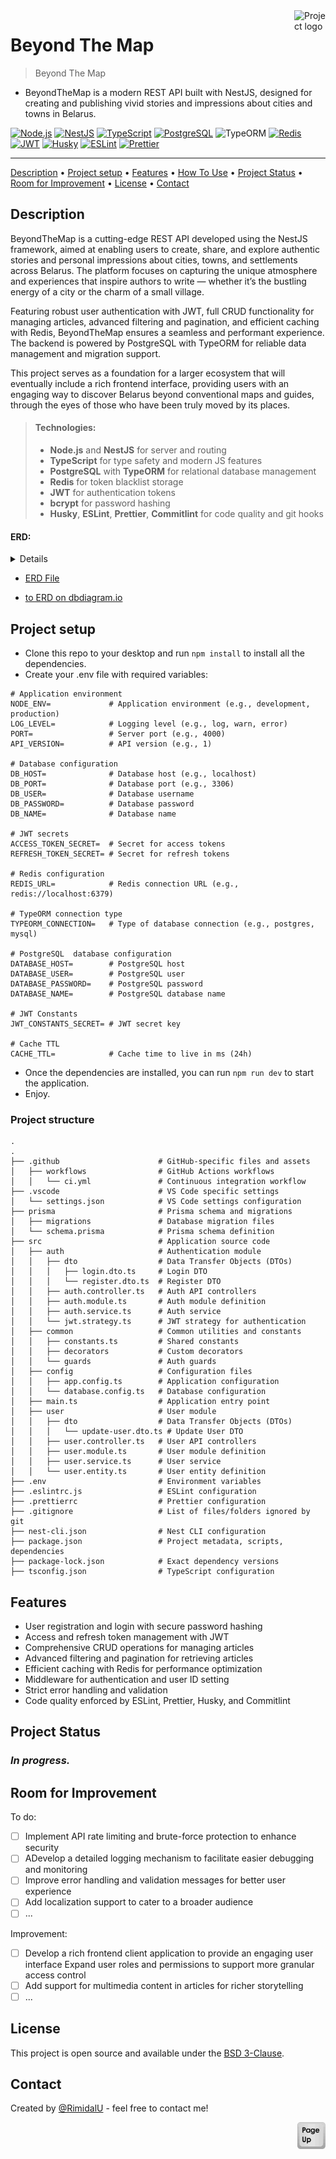 <img src="./assets/logo.png" id="start" align="right" alt="Project logo" width="50" >

# Beyond The Map

> Beyond The Map

 - BeyondTheMap is a modern REST API built with NestJS, designed for creating and publishing vivid stories and impressions about cities and towns in Belarus.

[![Node.js](https://img.shields.io/badge/Node.js-339933.svg?style=for-the-badge&logo=nodedotjs&logoColor=white)](https://nodejs.org/)
[![NestJS](https://img.shields.io/badge/NestJS-E0234E?style=for-the-badge&logo=nestjs&logoColor=white)](https://nestjs.com/)
[![TypeScript](https://img.shields.io/badge/TypeScript-007ACC?style=for-the-badge&logo=typescript&logoColor=white)](https://www.typescriptlang.org/)
[![PostgreSQL](https://img.shields.io/badge/PostgreSQL-336791?style=for-the-badge&logo=postgresql&logoColor=white)](https://www.postgresql.org/)
![TypeORM](https://img.shields.io/badge/TypeORM-FE0803.svg?style=for-the-badge&logo=typeorm&logoColor=white)
[![Redis](https://img.shields.io/badge/Redis-DC382D?style=for-the-badge&logo=redis&logoColor=white)](https://redis.io/)
[![JWT](https://img.shields.io/badge/JWT-black?style=for-the-badge&logo=JSON%20web%20tokens)](https://jwt.io/)
[![Husky](https://img.shields.io/badge/Husky-5D3A00?style=for-the-badge&logo=git&logoColor=white)](https://typicode.github.io/husky/)
[![ESLint](https://img.shields.io/badge/ESLint-4B32C3?style=for-the-badge&logo=eslint&logoColor=white)](https://eslint.org/)
[![Prettier](https://img.shields.io/badge/Prettier-F7B93E?style=for-the-badge&logo=prettier&logoColor=black)](https://prettier.io/)

---

[Description](#description) •
[Project setup](#project-setup) •
[Features](#features) •
[How To Use](#how-to-use) •
[Project Status](#project-status) •
[Room for Improvement](#room-for-improvement) •
[License](#license) •
[Contact](#contact)

## Description

BeyondTheMap is a cutting-edge REST API developed using the NestJS framework, aimed at enabling users to create, share, and explore authentic stories and personal impressions about cities, towns, and settlements across Belarus. The platform focuses on capturing the unique atmosphere and experiences that inspire authors to write — whether it’s the bustling energy of a city or the charm of a small village.

Featuring robust user authentication with JWT, full CRUD functionality for managing articles, advanced filtering and pagination, and efficient caching with Redis, BeyondTheMap ensures a seamless and performant experience. The backend is powered by PostgreSQL with TypeORM for reliable data management and migration support.

This project serves as a foundation for a larger ecosystem that will eventually include a rich frontend interface, providing users with an engaging way to discover Belarus beyond conventional maps and guides, through the eyes of those who have been truly moved by its places.

> #### Technologies: 
> - **Node.js** and **NestJS** for server and routing
> - **TypeScript** for type safety and modern JS features
> - **PostgreSQL** with **TypeORM** for relational database management
> - **Redis** for token blacklist storage
> - **JWT** for authentication tokens
> - **bcrypt** for password hashing
> - **Husky**, **ESLint**, **Prettier**, **Commitlint** for code quality and git hooks

#### ERD:

<details>

[![Link ERD](./.githab/erd.png)](https://dbdiagram.io/d/beyond-the-map-682e3d7bb9f7446da3942ac7)

</details>

- [ERD File](./.githab/erd.png)

- [to ERD on dbdiagram.io](https://dbdiagram.io/d/beyond-the-map-682e3d7bb9f7446da3942ac7)


## Project setup

- Clone this repo to your desktop and run `npm install` to install all the dependencies.
- Create your .env file with required variables:

```
# Application environment
NODE_ENV=             # Application environment (e.g., development, production)
LOG_LEVEL=            # Logging level (e.g., log, warn, error)
PORT=                 # Server port (e.g., 4000)
API_VERSION=          # API version (e.g., 1)

# Database configuration
DB_HOST=              # Database host (e.g., localhost)
DB_PORT=              # Database port (e.g., 3306)
DB_USER=              # Database username
DB_PASSWORD=          # Database password
DB_NAME=              # Database name

# JWT secrets
ACCESS_TOKEN_SECRET=  # Secret for access tokens
REFRESH_TOKEN_SECRET= # Secret for refresh tokens

# Redis configuration
REDIS_URL=            # Redis connection URL (e.g., redis://localhost:6379)

# TypeORM connection type 
TYPEORM_CONNECTION=   # Type of database connection (e.g., postgres, mysql)

# PostgreSQL  database configuration 
DATABASE_HOST=        # PostgreSQL host
DATABASE_USER=        # PostgreSQL user
DATABASE_PASSWORD=    # PostgreSQL password
DATABASE_NAME=        # PostgreSQL database name

# JWT Constants 
JWT_CONSTANTS_SECRET= # JWT secret key

# Cache TTL 
CACHE_TTL=            # Cache time to live in ms (24h)
```

- Once the dependencies are installed, you can run `npm run dev` to start the application.
- Enjoy.

### Project structure

```shell
.
.
├── .github                      # GitHub-specific files and assets
│   ├── workflows                # GitHub Actions workflows
│   │   └── ci.yml               # Continuous integration workflow
├── .vscode                      # VS Code specific settings
│   └── settings.json            # VS Code settings configuration
├── prisma                       # Prisma schema and migrations
│   ├── migrations               # Database migration files
│   └── schema.prisma            # Prisma schema definition
├── src                          # Application source code
│   ├── auth                     # Authentication module
│   │   ├── dto                  # Data Transfer Objects (DTOs)
│   │   │   ├── login.dto.ts     # Login DTO
│   │   │   └── register.dto.ts  # Register DTO
│   │   ├── auth.controller.ts   # Auth API controllers
│   │   ├── auth.module.ts       # Auth module definition
│   │   ├── auth.service.ts      # Auth service
│   │   └── jwt.strategy.ts      # JWT strategy for authentication
│   ├── common                   # Common utilities and constants
│   │   ├── constants.ts         # Shared constants
│   │   ├── decorators           # Custom decorators
│   │   └── guards               # Auth guards
│   ├── config                   # Configuration files
│   │   ├── app.config.ts        # Application configuration
│   │   └── database.config.ts   # Database configuration
│   ├── main.ts                  # Application entry point
│   ├── user                     # User module
│   │   ├── dto                  # Data Transfer Objects (DTOs)
│   │   │   └── update-user.dto.ts # Update User DTO
│   │   ├── user.controller.ts   # User API controllers
│   │   ├── user.module.ts       # User module definition
│   │   ├── user.service.ts      # User service
│   │   └── user.entity.ts       # User entity definition
├── .env                         # Environment variables
├── .eslintrc.js                 # ESLint configuration
├── .prettierrc                  # Prettier configuration
├── .gitignore                   # List of files/folders ignored by git
├── nest-cli.json                # Nest CLI configuration
├── package.json                 # Project metadata, scripts, dependencies
├── package-lock.json            # Exact dependency versions
├── tsconfig.json                # TypeScript configuration
```

## Features

- User registration and login with secure password hashing
- Access and refresh token management with JWT
- Comprehensive CRUD operations for managing articles
- Advanced filtering and pagination for retrieving articles
- Efficient caching with Redis for performance optimization
- Middleware for authentication and user ID setting
- Strict error handling and validation
- Code quality enforced by ESLint, Prettier, Husky, and Commitlint

<!-- ## How To Use

Run [Live Demo](https://quick-code-beta.vercel.app/)

![tutorial][tutorial] -->

## Project Status

### _In progress._

## Room for Improvement

To do:

- [ ]  Implement API rate limiting and brute-force protection to enhance security
- [ ]  ADevelop a detailed logging mechanism to facilitate easier debugging and monitoring
- [ ]  Improve error handling and validation messages for better user experience
- [ ]  Add localization support to cater to a broader audience
- [ ] ...

Improvement:

- [ ] Develop a rich frontend client application to provide an engaging user interface
Expand user roles and permissions to support more granular access control
- [ ]  Add support for multimedia content in articles for richer storytelling
- [ ] ...

## License

This project is open source and available under the [BSD 3-Clause](../LICENSE.md).

## Contact

Created by [@RimidalU](https://www.linkedin.com/in/uladzimir-stankevich/) - feel free to contact me!

<p align="right"><a href="#start"><img width="45rem" src="./.githab/./assets/pageUp.svg"></a></p>

<!-- MARKDOWN LINKS & IMAGES -->

[tutorial]: ./assets/demo.webp
